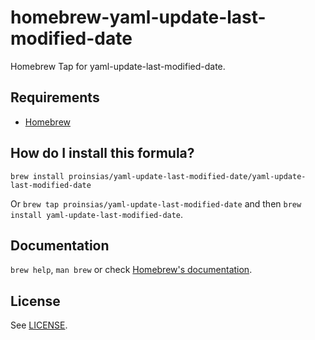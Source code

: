 # homebrew-yaml-update-last-modified-date

Homebrew Tap for yaml-update-last-modified-date.

## Requirements

* [Homebrew](https://github.com/Homebrew/brew)

## How do I install this formula?

`brew install proinsias/yaml-update-last-modified-date/yaml-update-last-modified-date`

Or `brew tap proinsias/yaml-update-last-modified-date` and then `brew install yaml-update-last-modified-date`.

## Documentation

`brew help`, `man brew` or check [Homebrew's documentation](https://docs.brew.sh).

## License

See [LICENSE](LICENSE).
